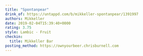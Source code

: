 ```yaml
---
title: "Spontanpear"
drink_of: https://untappd.com/b/mikkeller-spontanpear/1391997
authors: Mikkeller
date: 2019-02-04T15:39:40+0000
rating: 3.75
style: Lambic - Fruit
checkin:
  title: Mikkeller Bar
posting_method: https://ownyourbeer.chrisburnell.com
---
```

